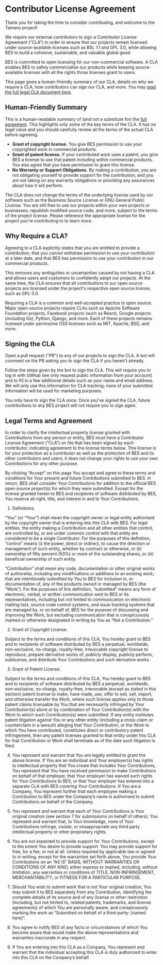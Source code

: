 # Contributor License Agreement

Thank you for taking the time to consider contributing, and welcome to the Tamanu project!

We require our external contributors to sign a Contributor License Agreement ("CLA") in order to ensure that our projects remain licensed under source-available licenses such as BSL 1.1 and GPL 3.0, while allowing BES to build a cohesive, sustainable, and valuable global good.

BES is committed to open licensing for our non-commercial software. A CLA enables BES to safely commercialise our products while keeping source-available licenses with all the rights those licenses grant to users.

This page gives a human-friendly summary of our CLA, details on why we require a CLA, how contributors can sign our CLA, and more. You may [read the full legal CLA document here](#legal-terms-and-agreement).

## Human-Friendly Summary

This is a human-readable summary of (and not a substitute for) the [full agreement](#legal-terms-and-agreement). This highlights only some of the key terms of the CLA. It has no legal value and you should carefully review all the terms of the actual CLA before agreeing.

- **Grant of copyright license.** You give BES permission to use your copyrighted work in commercial products.
- **Grant of patent license.** If your contributed work uses a patent, you give BES a license to use that patent including within commercial products. You also agree that you have permission to grant this license.
- **No Warranty or Support Obligations.** By making a contribution, you are not obligating yourself to provide support for the contribution, and you are not taking on any warranty obligations or providing any assurances about how it will perform.

The CLA does not change the terms of the underlying license used by our software such as the Business Source License or GNU General Public License. You are still free to use our projects within your own projects or businesses, republish modified source code, and more, subject to the terms of the project license. Please reference the appropriate license for the project you're contributing to to learn more.

## Why Require a CLA?

Agreeing to a CLA explicitly states that you are entitled to provide a contribution, that you cannot withdraw permission to use your contribution at a later date, and that BES has permission to use your contribution in our commercial products.

This removes any ambiguities or uncertainties caused by not having a CLA and allows users and customers to confidently adopt our projects. At the same time, the CLA ensures that all contributions to our open source projects are licensed under the project's respective open source license, such as GPL-3.0.

Requiring a CLA is a common and well-accepted practice in open source. Major open source projects require CLAs such as Apache Software Foundation projects, Facebook projects (such as React), Google projects (including Go), Python, Django, and more. Each of these projects remains licensed under permissive OSS licenses such as MIT, Apache, BSD, and more.

## Signing the CLA

Open a pull request ("PR") to any of our projects to sign the CLA. A bot will comment on the PR asking you to sign the CLA if you haven't already.

Follow the steps given by the bot to sign the CLA. This will require you to log in with GitHub (we only request public information from your account) and to fill in a few additional details such as your name and email address. We will only use this information for CLA tracking; none of your submitted information will be used for marketing purposes.

You only have to sign the CLA once. Once you've signed the CLA, future contributions to any BES project will not require you to sign again.

## Legal Terms and Agreement 

In order to clarify the intellectual property license granted with Contributions from any person or entity, BES must have a Contributor License Agreement (“CLA”) on file that has been signed by each contributor, indicating agreement to the license terms below. This license is for your protection as a contributor as well as the protection of BES and its other contributors and users; it does not change your rights to use your own Contributions for any other purpose.

By clicking “Accept” on this page You accept and agree to these terms and conditions for Your present and future Contributions submitted to BES. In return, BES shall consider Your Contributions for addition to the official BES open source project(s) for which they were submitted. Except for the license granted herein to BES and recipients of software distributed by BES, You reserve all right, title, and interest in and to Your Contributions.

1. Definitions.

  “You” (or “Your”) shall mean the copyright owner or legal entity authorised by the copyright owner that is entering into this CLA with BES. For legal entities, the entity making a Contribution and all other entities that control, are controlled by, or are under common control with that entity are considered to be a single Contributor. For the purposes of this definition, “control” means (i) the power, direct or indirect, to cause the direction or management of such entity, whether by contract or otherwise, or (ii) ownership of fifty percent (50%) or more of the outstanding shares, or (iii) beneficial ownership of such entity.

  “Contribution” shall mean any code, documentation or other original works of authorship, including any modifications or additions to an existing work, that are intentionally submitted by You to BES for inclusion in, or documentation of, any of the products owned or managed by BES (the “Work”). For the purposes of this definition, “submitted” means any form of electronic, verbal, or written communication sent to BES or its representatives, including but not limited to communication on electronic mailing lists, source code control systems, and issue tracking systems that are managed by, or on behalf of, BES for the purpose of discussing and improving the Work, but excluding communication that is conspicuously marked or otherwise designated in writing by You as “Not a Contribution.”

2. Grant of Copyright License.

  Subject to the terms and conditions of this CLA, You hereby grant to BES and to recipients of software distributed by BES a perpetual, worldwide, non-exclusive, no-charge, royalty-free, irrevocable copyright license to reproduce, prepare derivative works of, publicly display, publicly perform, sublicense, and distribute Your Contributions and such derivative works.

3. Grant of Patent License.

  Subject to the terms and conditions of this CLA, You hereby grant to BES and to recipients of software distributed by BES a perpetual, worldwide, non-exclusive, no-charge, royalty-free, irrevocable (except as stated in this section) patent license to make, have made, use, offer to sell, sell, import, and otherwise transfer the Work, where such license applies only to those patent claims licensable by You that are necessarily infringed by Your Contribution(s) alone or by combination of Your Contribution(s) with the Work to which such Contribution(s) were submitted. If any entity institutes patent litigation against You or any other entity (including a cross-claim or counterclaim in a lawsuit) alleging that Your Contribution, or the Work to which You have contributed, constitutes direct or contributory patent infringement, then any patent licenses granted to that entity under this CLA for that Contribution or Work shall terminate as of the date such litigation is filed.

4. You represent and warrant that You are legally entitled to grant the above license. If You are an individual and Your employer(s) has rights to intellectual property that You create that includes Your Contributions, You represent that You have received permission to make Contributions on behalf of that employer, that Your employer has waived such rights for Your Contributions to BES, or that Your employer has entered into a separate CLA with BES covering Your Contributions. If You are a Company, You represent further that each employee making a Contribution to BES under the Company’s name is authorised to submit Contributions on behalf of the Company.

5. You represent and warrant that each of Your Contributions is Your original creation (see section 7 for submissions on behalf of others). You represent and warrant that, to Your knowledge, none of Your Contributions infringe, violate, or misappropriate any third party intellectual property or other proprietary rights.

6. You are not expected to provide support for Your Contributions, except to the extent You desire to provide support. You may provide support for free, for a fee, or not at all. Unless required by applicable law or agreed to in writing, except for the warranties set forth above, You provide Your Contributions on an “AS IS” BASIS, WITHOUT WARRANTIES OR CONDITIONS OF ANY KIND, either express or implied, including, without limitation, any warranties or conditions of TITLE, NON-INFRINGEMENT, MERCHANTABILITY, or FITNESS FOR A PARTICULAR PURPOSE.

7. Should You wish to submit work that is not Your original creation, You may submit it to BES separately from any Contribution, identifying the complete details of its source and of any license or other restriction (including, but not limited to, related patents, trademarks, and license agreements) of which You are personally aware, and conspicuously marking the work as “Submitted on behalf of a third-party: [named here]”.

8. You agree to notify BES of any facts or circumstances of which You become aware that would make the above representations and warranties inaccurate in any respect.

9. If You are entering into this CLA as a Company, You represent and warrant that the individual accepting this CLA is duly authorized to enter into this CLA on the Company’s behalf.
